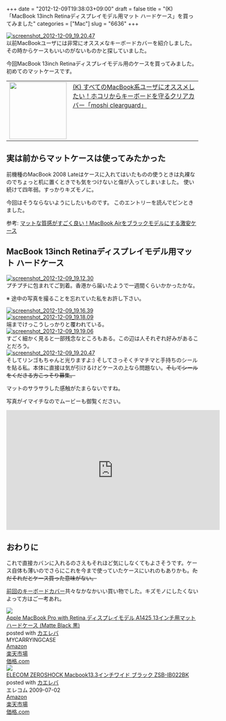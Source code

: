 +++
date = "2012-12-09T19:38:03+09:00"
draft = false
title = "(K)「MacBook 13inch Retinaディスプレイモデル用マット ハードケース」を買ってみました"
categories = ["Mac"]
slug = "6636"
+++

<div class="center"><a href="https://knk-n.com/images/2012/12/screenshot_2012-12-09_19.20.45.jpg"><img src="https://knk-n.com/images/2012/12/screenshot_2012-12-09_19.20.45.jpg" alt="screenshot_2012-12-09_19.20.47" title="screenshot_2012-12-09_19.20.45.jpg" border="0" width="" height="" /></a></div>
以前MacBookユーザには非常にオススメなキーボードカバーを紹介しました。
その時からケースもいいのがないものかと探していました。

今回MacBook 13inch Retinaディスプレイモデル用のケースを買ってみました。
初めてのマットケースです。

<table width="100%"><td valign="top" width="150"><a href="https://knk-n.com/2012/11/20/moshi-clearguard-macbookpro-keyboard-cover/" target="_blank"><img border="0" src="https://knk-n.com/images/2012/11/screenshot_2012-11-19_10.52.06.png" alt="" width="150" height="" /></a></td><td valign="top"><a href="https://knk-n.com/2012/11/20/moshi-clearguard-macbookpro-keyboard-cover/" target="_blank">(K) すべてのMacBook系ユーザにオススメしたい！ホコリからキーボードを守るクリアカバー「moshi clearguard」</a><script type="text/javascript">var url = "https://knk-n.com/2012/11/20/moshi-clearguard-macbookpro-keyboard-cover/";</script><script src="http://api.b.st-hatena.com/entry.count?url=https://knk-n.com/2012/11/20/moshi-clearguard-macbookpro-keyboard-cover/&callback=hatebTxt"></script>
</table><!--more--><h2>実は前からマットケースは使ってみたかった</h2>
前機種のMacBook 2008 Lateはケースに入れてはいたものの使うときは丸裸なのでちょっと机に置くときでも気をつけないと傷が入ってしまいました。
使い続けて四年弱。すっかりキズモノに。

今回はそうならないようにしたいものです。
このエントリーを読んでピンときました。
<p>参考: <a  href="http://diwao.com/2012/08/air_blackcase.html" target="_blank">マットな質感がすごく良い！MacBook Airをブラックモデルにする激安ケース</a><script type="text/javascript">var url = "http://diwao.com/2012/08/air_blackcase.html";</script><script src="http://api.b.st-hatena.com/entry.count?url=http://diwao.com/2012/08/air_blackcase.html&callback=hatebTxt"></script></p>

<h2>MacBook 13inch Retinaディスプレイモデル用マット ハードケース</h2>

<div class="center"><a href="https://knk-n.com/images/2012/12/screenshot_2012-12-09_19.12.27.jpg"><img src="https://knk-n.com/images/2012/12/screenshot_2012-12-09_19.12.27.jpg" alt="screenshot_2012-12-09_19.12.30" title="screenshot_2012-12-09_19.12.27.jpg" border="0" width="" height="" /></a></div>プチプチに包まれてご到着。香港から届いたようで一週間くらいかかったかな。

※ 途中の写真を撮ることを忘れていた私をお許し下さい。

<div class="center"><a href="https://knk-n.com/images/2012/12/screenshot_2012-12-09_19.16.38.jpg"><img src="https://knk-n.com/images/2012/12/screenshot_2012-12-09_19.16.38.jpg" alt="screenshot_2012-12-09_19.16.39" title="screenshot_2012-12-09_19.16.38.jpg" border="0" width="" height="" /></a></div>

<div class="center"><a href="https://knk-n.com/images/2012/12/screenshot_2012-12-09_19.18.07.jpg"><img src="https://knk-n.com/images/2012/12/screenshot_2012-12-09_19.18.07.jpg" alt="screenshot_2012-12-09_19.18.09" title="screenshot_2012-12-09_19.18.07.jpg" border="0" width="" height="" /></a></div>
端までけっこうしっかりと覆われている。

<div class="center"><a href="https://knk-n.com/images/2012/12/screenshot_2012-12-09_19.19.05.jpg"><img src="https://knk-n.com/images/2012/12/screenshot_2012-12-09_19.19.05.jpg" alt="screenshot_2012-12-09_19.19.06" title="screenshot_2012-12-09_19.19.05.jpg" border="0" width="" height="" /></a></div>
すごく細かく見ると一部残念なところもある。この辺は人それぞれ好みがあることだろう。

<div class="center"><a href="https://knk-n.com/images/2012/12/screenshot_2012-12-09_19.20.45.jpg"><img src="https://knk-n.com/images/2012/12/screenshot_2012-12-09_19.20.45.jpg" alt="screenshot_2012-12-09_19.20.47" title="screenshot_2012-12-09_19.20.45.jpg" border="0" width="" height="" /></a></div>
そしてリンゴもちゃんと光りますよ:)
そしてさっそくチマチマと手持ちのシールを貼る私。本体に直接は気が引けるけどケースの上なら問題ない。<del>そしてシールをくださる方こっそり募集。</del>

マットのサラサラした感触がたまらないですね。

写真がイマイチなのでムービーも御覧ください。
<iframe width="560" height="315" src="http://www.youtube.com/embed/1uu8tt1tabY" frameborder="0" allowfullscreen></iframe>

<h2>おわりに</h2>
これで直接カバンに入れるのさえもそれほど気にしなくてもよさそうです。ケース自体も薄いのでさらにこれを今まで使っていたケースにいれのもありかも。<del>ただそれだとケース買った意味がない。</del>

<a href="https://knk-n.com/2012/11/20/moshi-clearguard-macbookpro-keyboard-cover/" target="_blank">前回のキーボードカバー</a>共々なかなかいい買い物でした。キズモノにしたくないよって方はご一考あれ。
<div class="kaerebalink-box"><div class="kaerebalink-image"><a href="http://www.amazon.co.jp/exec/obidos/ASIN/B009ZRCHC8/knkn-22/ref=nosim/" rel="nofollow" target="_blank"><img src="http://ecx.images-amazon.com/images/I/31c-h99vJWL._SL160_.jpg" style="border: none;" /></a></div><div class="kaerebalink-info"><div class="kaerebalink-name"><a href="http://www.amazon.co.jp/exec/obidos/ASIN/B009ZRCHC8/knkn-22/ref=nosim/" rel="nofollow" target="_blank">Apple MacBook Pro with Retina ディスプレイモデル A1425 13インチ用マット ハードケース (Matte Black 黒)</a><div class="kaerebalink-powered-date">posted with <a href="http://kaereba.com" target="_blank">カエレバ</a></div></div><div class="kaerebalink-detail"> MYCARRYINGCASE     </div><div class="kaerebalink-link1"><div class="shoplinkamazon"><a href="http://www.amazon.co.jp/gp/search?keywords=A1425&__mk_ja_JP=%83J%83%5E%83J%83i&tag=knkn-22" rel="nofollow" target="_blank" title="アマゾン" >Amazon</a></div><div class="shoplinkrakuten"><a href="http://hb.afl.rakuten.co.jp/hgc/0dde77ec.b168ef29.0fc46f2c.9208c21c/?pc=http%3A%2F%2Fsearch.rakuten.co.jp%2Fsearch%2Fmall%2FA1425%2F-%2Ff.1-p.1-s.1-sf.0-st.A-v.2%3Fx%3D0%26scid%3Daf_ich_link_urltxt%26m%3Dhttp%3A%2F%2Fm.rakuten.co.jp%2F" rel="nofollow" target="_blank" title="楽天市場" >楽天市場</a></div><div class="shoplinkkakakucom"><a href="http://kakaku.com/search_results/A1425/" rel="nofollow" target="_blank" title="kakakucom" >価格.com</a></div></div></div></div>
<div class="kaerebalink-box"><div class="kaerebalink-image"><a href="http://www.amazon.co.jp/exec/obidos/ASIN/B002FB6EK2/knkn-22/ref=nosim/" rel="nofollow" target="_blank"><img src="http://ecx.images-amazon.com/images/I/41N2kVgnhBL._SL160_.jpg" style="border: none;" /></a></div><div class="kaerebalink-info"><div class="kaerebalink-name"><a href="http://www.amazon.co.jp/exec/obidos/ASIN/B002FB6EK2/knkn-22/ref=nosim/" rel="nofollow" target="_blank">ELECOM ZEROSHOCK Macbook13.3インチワイド ブラック ZSB-IB022BK</a><div class="kaerebalink-powered-date">posted with <a href="http://kaereba.com" target="_blank">カエレバ</a></div></div><div class="kaerebalink-detail"> エレコム 2009-07-02    </div><div class="kaerebalink-link1"><div class="shoplinkamazon"><a href="http://www.amazon.co.jp/gp/search?keywords=Macbook13.3%20ZSB-IB022BK&__mk_ja_JP=%83J%83%5E%83J%83i&tag=knkn-22" rel="nofollow" target="_blank" title="アマゾン" >Amazon</a></div><div class="shoplinkrakuten"><a href="http://hb.afl.rakuten.co.jp/hgc/0dde77ec.b168ef29.0fc46f2c.9208c21c/?pc=http%3A%2F%2Fsearch.rakuten.co.jp%2Fsearch%2Fmall%2FMacbook13.3%2520ZSB-IB022BK%2F-%2Ff.1-p.1-s.1-sf.0-st.A-v.2%3Fx%3D0%26scid%3Daf_ich_link_urltxt%26m%3Dhttp%3A%2F%2Fm.rakuten.co.jp%2F" rel="nofollow" target="_blank" title="楽天市場" >楽天市場</a></div><div class="shoplinkkakakucom"><a href="http://kakaku.com/search_results/Macbook13.3%20ZSB-IB022BK/" rel="nofollow" target="_blank" title="kakakucom" >価格.com</a></div></div></div></div>
